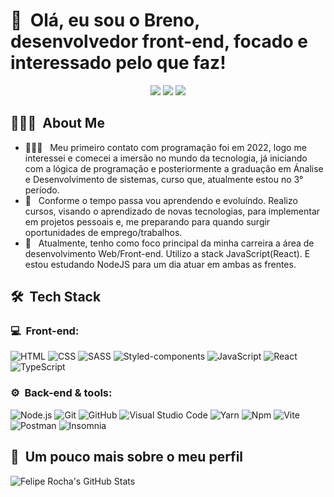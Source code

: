 <h1>👋 &nbsp;Olá, eu sou o Breno, desenvolvedor front-end, focado e interessado pelo que faz!</h1>
<p align="center">
<a href="https://instagram.com/brenoalvess97"><img src="https://img.shields.io/badge/-Breno%20A.%20Gomes_-E4405F?style=flat-square&logo=Instagram&logoColor=white"/></a>
<a href="https://www.linkedin.com/in/brenoalves97"><img src="https://img.shields.io/badge/-Breno%20Alves-0077B5?style=flat-square&logo=Linkedin&logoColor=white"/></a>
<a href="mailto:brenoalvess97@outlook.com"><img src="https://img.shields.io/badge/-brenoalvess97@outlook.com-0077B5?style=flat-square&logo=microsoft-outlook&logoColor=white"/></a>

</p>

<h2> 👨🏻‍💻 &nbsp;About Me </h2>

- 👨🏻‍💻 &nbsp; Meu primeiro contato com programação foi em 2022, logo me interessei e comecei a imersão no mundo da tecnologia, já iniciando com a lógica de programação e posteriormente a graduação em Ánalise e Desenvolvimento de sistemas, curso que, atualmente estou no 3° período.
- 💚 &nbsp; Conforme o tempo passa vou aprendendo e evoluíndo. Realizo cursos, visando o aprendizado de novas tecnologias, para implementar em projetos pessoais e, me preparando para quando surgir oportunidades de emprego/trabalhos.
- 🚀 &nbsp; Atualmente, tenho como foco principal da minha carreira a área de desenvolvimento Web/Front-end. Utilizo a stack JavaScript(React). E estou estudando NodeJS para um dia atuar em ambas as frentes.

<h2> 🛠 &nbsp;Tech Stack</h2>
<h3>💻 &nbsp;Front-end:</h3>

![HTML](https://img.shields.io/badge/-HTML-333333?style=flat&logo=HTML5)
![CSS](https://img.shields.io/badge/-CSS-333333?style=flat&logo=CSS3&logoColor=1572B6)
![SASS](https://img.shields.io/badge/-SASS-333333?style=flat&logo=SASS&logoColor=pink)
![Styled-components](https://img.shields.io/badge/-Styled%20Components-333333?style=flat&logo=Styled-components&logoColor=pink)
![JavaScript](https://img.shields.io/badge/-JavaScript-333333?style=flat&logo=javascript)
![React](https://img.shields.io/badge/-React-333333?style=flat&logo=react)
![TypeScript](https://img.shields.io/badge/-TypeScript-333333?style=flat&logo=typescript&logoColor=2D79C7)

<h3>⚙️ &nbsp;Back-end & tools:</h3>

![Node.js](https://img.shields.io/badge/-Node.js-333333?style=flat&logo=node.js)
![Git](https://img.shields.io/badge/-Git-333333?style=flat&logo=Git&logoColor=orange)
![GitHub](https://img.shields.io/badge/-Github-333333?style=flat&logo=GitHub&logoColor=black)
![Visual Studio Code](https://img.shields.io/badge/-Visual%20Studio%20Code-333333?style=flat&logo=VisualStudioCode&logoColor=blue)
![Yarn](https://img.shields.io/badge/-Yarn-333333?style=flat&logo=Yarn&logoColor=aquablue)
![Npm](https://img.shields.io/badge/-Npm-333333?style=flat&logo=Npm&logoColor=green)
![Vite](https://img.shields.io/badge/-Vite-333333?style=flat&logo=Vite&logoColor=2D79C7)
![Postman](https://img.shields.io/badge/-Postman-333333?style=flat&logo=Postman&logoColor=orange)
![Insomnia](https://img.shields.io/badge/-Insomnia-333333?style=flat&logo=Insomnia&logoColor=purple)

<h2>🚀 &nbsp;Um pouco mais sobre o meu perfil</h2>

![Felipe Rocha's GitHub Stats](https://github-readme-stats.vercel.app/api?username=BrenoAlves97&show_icons=true&theme=radical)
